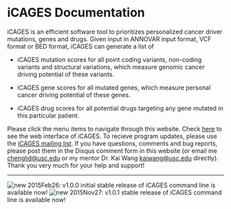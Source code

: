 # iCAGES Documentation

iCAGES is an efficient software tool to prioritizes personalized cancer driver mutations, genes and drugs. Given input in ANNOVAR input format, VCF format or BED format, iCAGES can generate a list of 

- iCAGES mutation scores for all point coding variants, non-coding variants and structural variations, which measure genomic cancer driving potential of these variants.

- iCAGES gene scores for all mutated genes, which measure personal cancer driving potential of these genes.

- iCAGES drug scores for all potential drugs targeting any gene mutated in this particular patient.

Please click the menu items to navigate through this website. Check [here](http://icages.usc.edu) to see the web interface of iCAGES. To recieve program updates, please use the [iCAGES mailing list](https://groups.google.com/forum/?hl=en#!forum/icages). If you have questions, comments and bug reports, please post them in the Disqus comment form in this website (or email me <chenglid@usc.edu> or my mentor Dr. Kai Wang <kaiwang@usc.edu> directly). Thank you very much for your help and support!

---

![new](/img/new.png) 2015Feb26: v1.0.0 initial stable release of iCAGES command line is available now! 
![new](/img/new.png) 2015Nov27: v1.0.1 stable release of iCAGES command line is available now! 
